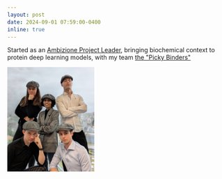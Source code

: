 ```yaml
---
layout: post
date: 2024-09-01 07:59:00-0400
inline: true
---
```


Started as an [Ambizione Project Leader](https://www.biozentrum.unibas.ch/news/detail/two-new-snsf-ambizione-fellows-at-the-biozentrum), bringing biochemical context to protein deep learning models, with my team [the "Picky Binders"](https://www.biozentrum.unibas.ch/research/research-groups/project-leaders-a-z/overview/unit/research-group-durairaj-j)


<img src="assets/img/picky_binders.png" width="200"/>